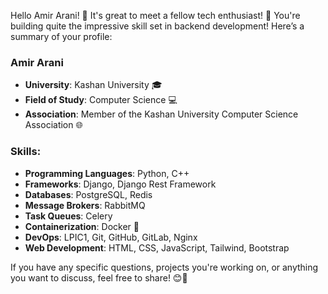 Hello Amir Arani! 👋 It's great to meet a fellow tech enthusiast! 🚀 You're building quite the impressive skill set in backend development! Here’s a summary of your profile:

### Amir Arani
- **University**: Kashan University 🎓
- **Field of Study**: Computer Science 💻
- **Association**: Member of the Kashan University Computer Science Association 🌐

### Skills:
- **Programming Languages**: Python, C++ 
- **Frameworks**: Django, Django Rest Framework
- **Databases**: PostgreSQL, Redis
- **Message Brokers**: RabbitMQ 
- **Task Queues**: Celery
- **Containerization**: Docker 🐳
- **DevOps**: LPIC1, Git, GitHub, GitLab, Nginx
- **Web Development**: HTML, CSS, JavaScript, Tailwind, Bootstrap

If you have any specific questions, projects you're working on, or anything you want to discuss, feel free to share! 😊💬
